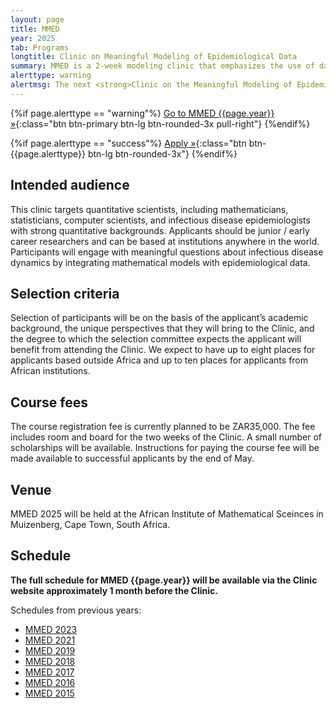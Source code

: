 ```yaml
---
layout: page
title: MMED
year: 2025
tab: Programs
longtitle: Clinic on Meaningful Modeling of Epidemiological Data
summary: MMED is a 2­‐week modeling clinic that emphasizes the use of data in understanding infectious disease dynamics. Participants conduct modeling projects informed by epidemiological data that address practical questions in a meaningful way.
alerttype: warning
alertmsg: The next <strong>Clinic on the Meaningful Modeling of Epidemiological Data (MMED)</strong> will be held on 9-27 June 2025 in Muizenberg, South Africa.
---
```


{%if page.alerttype == "warning"%}
[Go to MMED {{page.year}} »](http://www.ici3d.org/MMED/info "MMED {{page.year}}"){:class="btn btn-primary btn-lg btn-rounded-3x pull-right"}
{%endif%}

{%if page.alerttype == "success"%}
[Apply »](./apply "MMED {{page.year}} Application"){:class="btn btn-{{page.alerttype}} btn-lg btn-rounded-3x"}
{%endif%}
<br>

## Intended audience

This clinic targets quantitative scientists, including mathematicians, statisticians, computer scientists, and infectious disease epidemiologists with strong quantitative backgrounds. Applicants should be junior / early career researchers and can be based at institutions anywhere in the world. Participants will engage with meaningful questions about infectious disease dynamics by integrating mathematical models with epidemiological data.

## Selection criteria

Selection of participants will be on the basis of the applicant’s academic background, the unique perspectives that they will bring to the Clinic, and the degree to which the selection committee expects the applicant will benefit from attending the Clinic. We expect to have up to eight places for applicants based outside Africa and up to ten places for applicants from African institutions.

## Course fees

The course registration fee is currently planned to be ZAR35,000. The fee includes room and board for the two weeks of the Clinic. A small number of scholarships will be available. Instructions for paying the course fee will be made available to successful applicants by the end of May.

## Venue

MMED 2025 will be held at the African Institute of Mathematical Sceinces in Muizenberg, Cape Town, South Africa.

## Schedule

**The full schedule for MMED {{page.year}} will be available via the Clinic website approximately 1 month before the Clinic.**

Schedules from previous years:

- [MMED 2023](../MMED/schedule/2023 "MMED 2023 schedule")
- [MMED 2021](./schedule/2021 "MMED 2021 schedule")
- [MMED 2019](./schedule/2019 "MMED 2019 schedule")
- [MMED 2018](./schedule/2018 "MMED 2018 schedule")
- [MMED 2017](./schedule/2017 "MMED 2017 schedule")
- [MMED 2016](./schedule/2016 "MMED 2016 schedule")
- [MMED 2015](./schedule/2015 "MMED 2015 schedule")
